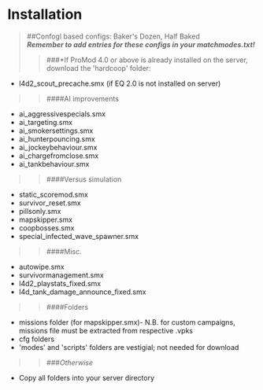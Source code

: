 # Installation  

>##Confogl based configs: Baker's Dozen, Half Baked   
**_Remember to add entries for these configs in your matchmodes.txt!_**
>>###*If ProMod 4.0 or above is already installed on the server, download the 'hardcoop' folder:    
 * l4d2_scout_precache.smx (if EQ 2.0 is not installed on server)   

>>####AI improvements  
>>
 * ai_aggressivespecials.smx
 * ai_targeting.smx  
 * ai_smokersettings.smx  
 * ai_hunterpouncing.smx  
 * ai_jockeybehaviour.smx  
 * ai_chargefromclose.smx  
 * ai_tankbehaviour.smx  

>>####Versus simulation
>>
 * static_scoremod.smx
 * survivor_reset.smx
 * pillsonly.smx
 * mapskipper.smx
 * coopbosses.smx
 * special_infected_wave_spawner.smx

>>####Misc.
>>
 * autowipe.smx
 * survivormanagement.smx
 * l4d2_playstats_fixed.smx  
 * l4d_tank_damage_announce_fixed.smx  
 
>>####Folders
>>
 * missions folder (for mapskipper.smx)- N.B. for custom campaigns, missions file must be extracted from respective .vpks 
 * cfg folders
 * 'modes' and 'scripts' folders are vestigial; not needed for download

>>###*Otherwise*  
 * Copy all folders into your server directory    


